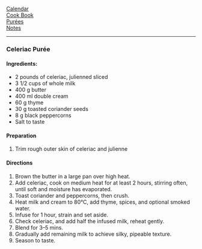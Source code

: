[Calendar](https://github.com/vmsmith/EDT/blob/master/calendar.md)    
[Cook Book](https://github.com/vmsmith/CookBook/blob/master/README.md)       
[Purées](https://github.com/vmsmith/CookBook/blob/master/purees.md)     
[Notes](https://github.com/vmsmith/CookBook/blob/master/notes.md)     

-----   

### Celeriac Purée  

#### Ingredients:
* 2 pounds of celeriac, julienned sliced    
* 3 1/2 cups of whole milk    
* 400 g butter    
* 400 ml double cream    
* 60 g thyme    
* 30 g toasted coriander seeds    
* 8 g black peppercorns    
* Salt to taste

#### Preparation    
1. Trim rough outer skin of celeriac and julienne

#### Directions   
1. Brown the butter in a large pan over high heat.
2. Add celeriac, cook on medium heat for at least 2 hours, stirring often, until soft and moisture has evaporated.
3. Toast coriander and peppercorns, then crush.
4. Heat milk and cream to 80°C, add thyme, spices, and optional smoked water.
5. Infuse for 1 hour, strain and set aside.
6. Check celeriac, and add half the infused milk, reheat gently.
7. Blend for 3–5 mins.
8. Gradually add remaining milk to achieve silky, pipeable texture.
9. Season to taste.
